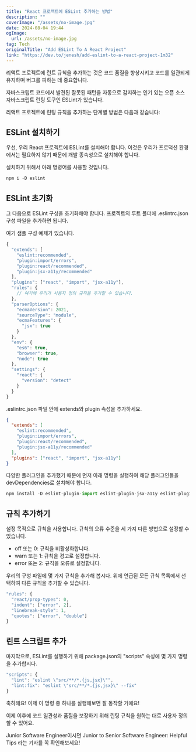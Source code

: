 ```yaml
---
title: "React 프로젝트에 ESLint 추가하는 방법"
description: ""
coverImage: "/assets/no-image.jpg"
date: 2024-08-04 19:44
ogImage: 
  url: /assets/no-image.jpg
tag: Tech
originalTitle: "Add ESLint To A React Project"
link: "https://dev.to/jenesh/add-eslint-to-a-react-project-1m32"
---
```



리액트 프로젝트에 린트 규칙을 추가하는 것은 코드 품질을 향상시키고 코드를 일관되게 유지하며 버그를 피하는 데 중요합니다.

자바스크립트 코드에서 발견된 잘못된 패턴을 자동으로 감지하는 인기 있는 오픈 소스 자바스크립트 린팅 도구인 ESLint가 있습니다.

리액트 프로젝트에 린팅 규칙을 추가하는 단계별 방법은 다음과 같습니다:

## ESLint 설치하기

<div class="content-ad"></div>

우선, 우리 React 프로젝트에 ESLint를 설치해야 합니다. 이것은 우리가 프로덕션 환경에서는 필요하지 않기 때문에 개발 종속성으로 설치해야 합니다.

설치하기 위해서 아래 명령어를 사용할 것입니다.

```js
npm i -D eslint
```

## ESLint 초기화

<div class="content-ad"></div>

그 다음으로 ESLint 구성을 초기화해야 합니다. 프로젝트의 루트 폴더에 .eslintrc.json 구성 파일을 추가하면 됩니다.

여기 샘플 구성 예제가 있습니다.

```js
{
  "extends": [
    "eslint:recommended",
    "plugin:import/errors",
    "plugin:react/recommended",
    "plugin:jsx-a11y/recommended"
  ],
  "plugins": ["react", "import", "jsx-a11y"],
  "rules": {
    // 여기에 우리가 사용자 정의 규칙을 추가할 수 있습니다.
  },
  "parserOptions": {
    "ecmaVersion": 2021,
    "sourceType": "module",
    "ecmaFeatures": {
      "jsx": true
    }
  },
  "env": {
    "es6": true,
    "browser": true,
    "node": true
  },
  "settings": {
    "react": {
      "version": "detect"
    }
  }
}
```

.eslintrc.json 파일 안에 extends와 plugin 속성을 추가하세요.

<div class="content-ad"></div>

```json
{
  "extends": [
    "eslint:recommended",
    "plugin:import/errors",
    "plugin:react/recommended",
    "plugin:jsx-a11y/recommended"
  ],
  "plugins": ["react", "import", "jsx-a11y"]
}
```

다양한 플러그인을 추가했기 때문에 먼저 아래 명령을 실행하여 해당 플러그인들을 devDependencies로 설치해야 합니다.

```js
npm install -D eslint-plugin-import eslint-plugin-jsx-a11y eslint-plugin-react
```

## 규칙 추가하기

<div class="content-ad"></div>

설정 목적으로 규칙을 사용합니다. 규칙의 오류 수준을 세 가지 다른 방법으로 설정할 수 있습니다.

- off 또는 0: 규칙을 비활성화합니다.
- warn 또는 1: 규칙을 경고로 설정합니다.
- error 또는 2: 규칙을 오류로 설정합니다.

우리의 구성 파일에 몇 가지 규칙을 추가해 봅시다. 위에 언급된 모든 규칙 목록에서 선택하여 다른 규칙을 추가할 수 있습니다.

```js
"rules": {
  "react/prop-types": 0,
  "indent": ["error", 2],
  "linebreak-style": 1,
  "quotes": ["error", "double"]
}
```

<div class="content-ad"></div>

## 린트 스크립트 추가

마지막으로, ESLint를 실행하기 위해 package.json의 "scripts" 속성에 몇 가지 명령을 추가합시다.

```js
"scripts": {
  "lint": "eslint \"src/**/*.{js,jsx}\"",
  "lint:fix": "eslint \"src/**/*.{js,jsx}\" --fix"
}
```

축하해요! 이제 이 명령 중 하나를 실행해보면 잘 동작할 거에요!

<div class="content-ad"></div>

이제 이후에 코드 일관성과 품질을 보장하기 위해 린팅 규칙을 원하는 대로 사용자 정의할 수 있어요.

Junior Software Engineer이시면 Junior to Senior Software Engineer: Helpful Tips 라는 기사를 꼭 확인해보세요!